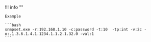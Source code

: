 !!! info ""

    Example

    ```bash
    snmpset.exe -r:192.168.1.10 -c:password -t:10  -tp:int -v:2c -o:.1.3.6.1.4.1.1234.1.1.2.1.32.0 -val:1
    ```
